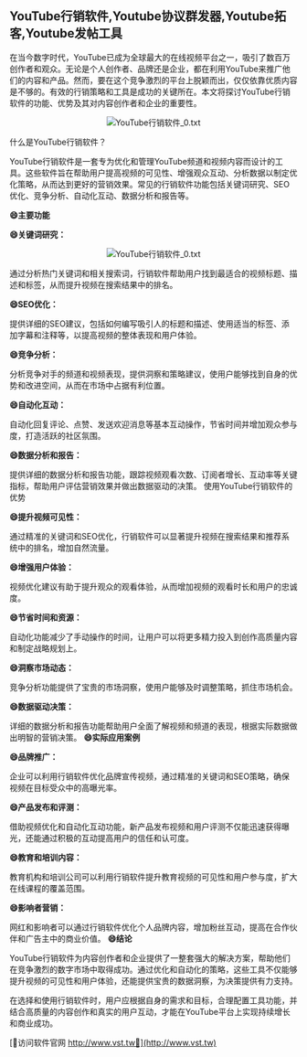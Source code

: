 ## **YouTube行销软件,Youtube协议群发器,Youtube拓客,Youtube发帖工具**

在当今数字时代，YouTube已成为全球最大的在线视频平台之一，吸引了数百万创作者和观众。无论是个人创作者、品牌还是企业，都在利用YouTube来推广他们的内容和产品。然而，要在这个竞争激烈的平台上脱颖而出，仅仅依靠优质内容是不够的。有效的行销策略和工具是成功的关键所在。本文将探讨YouTube行销软件的功能、优势及其对内容创作者和企业的重要性。

 <center><img src="https://vst.tw/MP4/tuiguang/png/3.png" alt="YouTube行销软件_0.txt"></center>

什么是YouTube行销软件？

YouTube行销软件是一套专为优化和管理YouTube频道和视频内容而设计的工具。这些软件旨在帮助用户提高视频的可见性、增强观众互动、分析数据以制定优化策略，从而达到更好的营销效果。常见的行销软件功能包括关键词研究、SEO优化、竞争分析、自动化互动、数据分析和报告等。

**😄主要功能**

**😄关键词研究：**

 <center><img src="https://vst.tw/MP4/tuiguang/png/3.png" alt="YouTube行销软件_0.txt"></center>

通过分析热门关键词和相关搜索词，行销软件帮助用户找到最适合的视频标题、描述和标签，从而提升视频在搜索结果中的排名。

**😄SEO优化：**

提供详细的SEO建议，包括如何编写吸引人的标题和描述、使用适当的标签、添加字幕和注释等，以提高视频的整体表现和用户体验。

**😄竞争分析：**

分析竞争对手的频道和视频表现，提供洞察和策略建议，使用户能够找到自身的优势和改进空间，从而在市场中占据有利位置。

**😄自动化互动：**

自动化回复评论、点赞、发送欢迎消息等基本互动操作，节省时间并增加观众参与度，打造活跃的社区氛围。

**😄数据分析和报告：**

提供详细的数据分析和报告功能，跟踪视频观看次数、订阅者增长、互动率等关键指标，帮助用户评估营销效果并做出数据驱动的决策。
使用YouTube行销软件的优势

**😄提升视频可见性：**

通过精准的关键词和SEO优化，行销软件可以显著提升视频在搜索结果和推荐系统中的排名，增加自然流量。

**😄增强用户体验：**

视频优化建议有助于提升观众的观看体验，从而增加视频的观看时长和用户的忠诚度。

**😄节省时间和资源：**

自动化功能减少了手动操作的时间，让用户可以将更多精力投入到创作高质量内容和制定战略规划上。

**😄洞察市场动态：**

竞争分析功能提供了宝贵的市场洞察，使用户能够及时调整策略，抓住市场机会。

**😄数据驱动决策：**

详细的数据分析和报告功能帮助用户全面了解视频和频道的表现，根据实际数据做出明智的营销决策。
**😄实际应用案例**

**😄品牌推广：**

企业可以利用行销软件优化品牌宣传视频，通过精准的关键词和SEO策略，确保视频在目标受众中的高曝光率。

**😄产品发布和评测：**

借助视频优化和自动化互动功能，新产品发布视频和用户评测不仅能迅速获得曝光，还能通过积极的互动提高用户的信任和认可度。

**😄教育和培训内容：**

教育机构和培训公司可以利用行销软件提升教育视频的可见性和用户参与度，扩大在线课程的覆盖范围。

**😄影响者营销：**

网红和影响者可以通过行销软件优化个人品牌内容，增加粉丝互动，提高在合作伙伴和广告主中的商业价值。
**😄结论**

YouTube行销软件为内容创作者和企业提供了一整套强大的解决方案，帮助他们在竞争激烈的数字市场中取得成功。通过优化和自动化的策略，这些工具不仅能够提升视频的可见性和用户体验，还能提供宝贵的数据洞察，为决策提供有力支持。

在选择和使用行销软件时，用户应根据自身的需求和目标，合理配置工具功能，并结合高质量的内容创作和真实的用户互动，才能在YouTube平台上实现持续增长和商业成功。


[👻访问软件官网 http://www.vst.tw👻](http://www.vst.tw)
